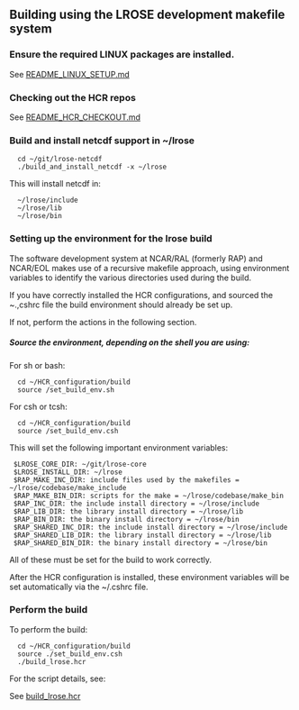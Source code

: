 ## Building using the LROSE development makefile system

### Ensure the required LINUX packages are installed.

See [README_LINUX_SETUP.md](./README_LINUX_SETUP.md)

### Checking out the HCR repos

See [README_HCR_CHECKOUT.md](./README_HCR_CHECKOUT.md)

### Build and install **netcdf support** in ~/lrose

```
  cd ~/git/lrose-netcdf
  ./build_and_install_netcdf -x ~/lrose
```

This will install netcdf in:

```
  ~/lrose/include
  ~/lrose/lib
  ~/lrose/bin
```

### Setting up the environment for the lrose build

The software development system at NCAR/RAL (formerly RAP) and NCAR/EOL makes use of a recursive makefile approach, using environment variables to identify the various directories used during the build.

If you have correctly installed the HCR configurations, and sourced the ~.,cshrc file
the build environment should already be set up.

If not, perform the actions in the following section.

##### Source the environment, depending on the shell you are using:

For sh or bash:
```
  cd ~/HCR_configuration/build
  source /set_build_env.sh
```  

For csh or tcsh:
```
  cd ~/HCR_configuration/build
  source /set_build_env.csh
```

This will set the following important environment variables:

```
 $LROSE_CORE_DIR: ~/git/lrose-core
 $LROSE_INSTALL_DIR: ~/lrose
 $RAP_MAKE_INC_DIR: include files used by the makefiles = ~/lrose/codebase/make_include
 $RAP_MAKE_BIN_DIR: scripts for the make = ~/lrose/codebase/make_bin
 $RAP_INC_DIR: the include install directory = ~/lrose/include
 $RAP_LIB_DIR: the library install directory = ~/lrose/lib
 $RAP_BIN_DIR: the binary install directory = ~/lrose/bin
 $RAP_SHARED_INC_DIR: the include install directory = ~/lrose/include
 $RAP_SHARED_LIB_DIR: the library install directory = ~/lrose/lib
 $RAP_SHARED_BIN_DIR: the binary install directory = ~/lrose/bin
```

All of these must be set for the build to work correctly.

After the HCR configuration is installed, these environment variables will be set
automatically via the ~/.cshrc file.

### Perform the build

To perform the build:
```
  cd ~/HCR_configuration/build
  source ./set_build_env.csh
  ./build_lrose.hcr
```

For the script details, see:

  See [build_lrose.hcr](../build/build_lrose.hcr)

